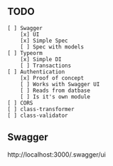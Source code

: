 
## TODO

```
[ ] Swagger
    [x] UI
    [x] Simple Spec
    [ ] Spec with models
[ ] Typeorm
    [x] Simple DI
    [ ] Transactions
[ ] Authentication
    [x] Proof of concept
    [ ] Works with Swagger UI
    [ ] Reads from datbase
    [ ] Is it's own module
[ ] CORS
[ ] class-transformer
[ ] class-validator

```

## Swagger

http://localhost:3000/.swagger/ui
